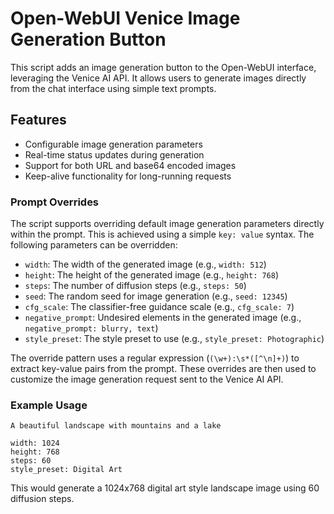 # Open-WebUI Venice Image Generation Button

This script adds an image generation button to the Open-WebUI interface, leveraging the Venice AI API. It allows users to generate images directly from the chat interface using simple text prompts.

## Features

- Configurable image generation parameters
- Real-time status updates during generation
- Support for both URL and base64 encoded images
- Keep-alive functionality for long-running requests

### Prompt Overrides

The script supports overriding default image generation parameters directly within the prompt. This is achieved using a simple `key: value` syntax. The following parameters can be overridden:

- `width`: The width of the generated image (e.g., `width: 512`)
- `height`: The height of the generated image (e.g., `height: 768`)
- `steps`: The number of diffusion steps (e.g., `steps: 50`)
- `seed`: The random seed for image generation (e.g., `seed: 12345`)
- `cfg_scale`: The classifier-free guidance scale (e.g., `cfg_scale: 7`)
- `negative_prompt`: Undesired elements in the generated image (e.g., `negative_prompt: blurry, text`)
- `style_preset`: The style preset to use (e.g., `style_preset: Photographic`)

The override pattern uses a regular expression (`(\w+):\s*([^\n]+)`) to extract key-value pairs from the prompt. These overrides are then used to customize the image generation request sent to the Venice AI API.

### Example Usage

```text
A beautiful landscape with mountains and a lake

width: 1024
height: 768
steps: 60
style_preset: Digital Art
```

This would generate a 1024x768 digital art style landscape image using 60 diffusion steps.
